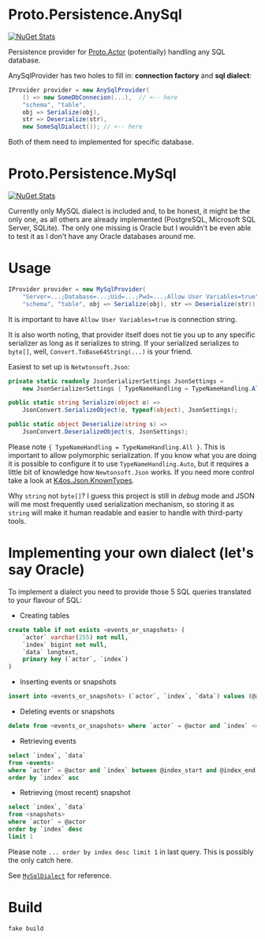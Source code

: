 # Proto.Persistence.AnySql

[![NuGet Stats](https://img.shields.io/nuget/v/Proto.Persistence.AnySql.svg)](https://www.nuget.org/packages/Proto.Persistence.AnySql)

Persistence provider for [Proto.Actor](http://proto.actor/) (potentially) handling any SQL database.

AnySqlProvider has two holes to fill in: **connection factory** and **sql dialect**:

```csharp
IProvider provider = new AnySqlProvider(
    () => new SomeDbConnecion(...),  // <-- here
    "schema", "table",
    obj => Serialize(obj),
    str => Deserialize(str),
    new SomeSqlDialect()); // <-- here
```

Both of them need to implemented for specific database.

# Proto.Persistence.MySql

[![NuGet Stats](https://img.shields.io/nuget/v/Proto.Persistence.MySql.svg)](https://www.nuget.org/packages/Proto.Persistence.MySql)

Currently only MySQL dialect is included and, to be honest, it might be the only one, as all others are already implemented (PostgreSQL, Microsoft SQL Server, SQLite). The only one missing is Oracle but I wouldn't be even able to test it as I don't have any Oracle databases around me.

# Usage

```csharp
IProvider provider = new MySqlProvider(
    "Server=...;Database=...;Uid=...;Pwd=...;Allow User Variables=true",
    "schema", "table", obj => Serialize(obj), str => Deserialize(str));
```

It is important to have `Allow User Variables=true` is connection string.

It is also worth noting, that provider itself does not tie you up to any specific serializer as long as it serializes to string.
If your serialized serializes to `byte[]`, well, `Convert.ToBase64String(...)` is your friend.

Easiest to set up is `Netwtonsoft.Json`:

```csharp
private static readonly JsonSerializerSettings JsonSettings = 
    new JsonSerializerSettings { TypeNameHandling = TypeNameHandling.All };

public static string Serialize(object o) =>
    JsonConvert.SerializeObject(o, typeof(object), JsonSettings);

public static object Deserialize(string s) =>
    JsonConvert.DeserializeObject(s, JsonSettings);
```

Please note `{ TypeNameHandling = TypeNameHandling.All }`. This is important to allow polymorphic serialization. If you know what you are doing it is possible to configure it to use `TypeNameHandling.Auto`, but it requires a little bit of knowledge how `Newtonsoft.Json` works. If you need more control take a look at [K4os.Json.KnownTypes](https://github.com/MiloszKrajewski/K4os.Json.KnownTypes).

Why `string` not `byte[]`?
I guess this project is still in *debug* mode and JSON will me most frequently used serialization mechanism, so storing it as `string` will make it human readable and easier to handle with third-party tools. 

# Implementing your own dialect (let's say Oracle)

To implement a dialect you need to provide those 5 SQL queries translated to your flavour of SQL:

* Creating tables

```sql
create table if not exists <events_or_snapshots> (
    `actor` varchar(255) not null,
    `index` bigint not null,
    `data` longtext,
    primary key (`actor`, `index`)
)
```

* Inserting events or snapshots

```sql
insert into <events_or_snapshots> (`actor`, `index`, `data`) values (@actor, @index, @data)
```

* Deleting events or snapshots

```sql
delete from <events_or_snapshots> where `actor` = @actor and `index` <= @index_end
```

* Retrieving events

```sql
select `index`, `data`
from <events>
where `actor` = @actor and `index` between @index_start and @index_end
order by `index` asc
```

* Retrieving (most recent) snapshot

```sql
select `index`, `data`
from <snapshots>
where `actor` = @actor
order by `index` desc
limit 1
```

Please note `... order by index desc limit 1` in last query. This is possibly the only catch here.

See [`MySqlDialect`](src/Proto.Persistence.AnySql/MySqlDialect.cs) for reference.

# Build

```shell
fake build
```
